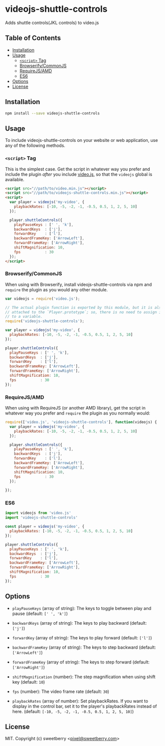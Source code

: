 # videojs-shuttle-controls

Adds shuttle controls(JKL controls) to video.js

## Table of Contents

<!-- START doctoc generated TOC please keep comment here to allow auto update -->
<!-- DON'T EDIT THIS SECTION, INSTEAD RE-RUN doctoc TO UPDATE -->


- [Installation](#installation)
- [Usage](#usage)
  - [`<script>` Tag](#script-tag)
  - [Browserify/CommonJS](#browserifycommonjs)
  - [RequireJS/AMD](#requirejsamd)
  - [ES6](#es6)
- [Options](#options)
- [License](#license)

<!-- END doctoc generated TOC please keep comment here to allow auto update -->
## Installation

```sh
npm install --save videojs-shuttle-controls
```

## Usage

To include videojs-shuttle-controls on your website or web application, use any of the following methods.

### `<script>` Tag

This is the simplest case. Get the script in whatever way you prefer and include the plugin _after_ you include [video.js][videojs], so that the `videojs` global is available.

```html
<script src="//path/to/video.min.js"></script>
<script src="//path/to/videojs-shuttle-controls.min.js"></script>
<script>
  var player = videojs('my-video', {
    playbackRates: [-10, -5, -2, -1, -0.5, 0.5, 1, 2, 5, 10]
  });

  player.shuttleControls({
    playPauseKeys : [' ', 'k'],
    backwardKeys  : ['j'],
    forwardKey    : ['l'],
    backwardFrameKey: ['ArrowLeft'],
    forwardFrameKey: ['ArrowRight'],
    shiftMagnification: 10,
    fps           : 30
  });
</script>
```

### Browserify/CommonJS

When using with Browserify, install videojs-shuttle-controls via npm and `require` the plugin as you would any other module.

```js
var videojs = require('video.js');

// The actual plugin function is exported by this module, but it is also
// attached to the `Player.prototype`; so, there is no need to assign it
// to a variable.
require('videojs-shuttle-controls');

var player = videojs('my-video', {
  playbackRates: [-10, -5, -2, -1, -0.5, 0.5, 1, 2, 5, 10]
});

player.shuttleControls({
  playPauseKeys : [' ', 'k'],
  backwardKeys  : ['j'],
  forwardKey    : ['l'],
  backwardFrameKey: ['ArrowLeft'],
  forwardFrameKey: ['ArrowRight'],
  shiftMagnification: 10,
  fps           : 30
});
```

### RequireJS/AMD

When using with RequireJS (or another AMD library), get the script in whatever way you prefer and `require` the plugin as you normally would:

```js
require(['video.js', 'videojs-shuttle-controls'], function(videojs) {
  var player = videojs('my-video', {
    playbackRates: [-10, -5, -2, -1, -0.5, 0.5, 1, 2, 5, 10]
  });

  player.shuttleControls({
    playPauseKeys : [' ', 'k'],
    backwardKeys  : ['j'],
    forwardKey    : ['l'],
    backwardFrameKey: ['ArrowLeft'],
    forwardFrameKey: ['ArrowRight'],
    shiftMagnification: 10,
    fps           : 30
  });
  
});
```

### ES6
```js
import videojs from 'video.js'
import 'videojs-shuttle-controls'

const player = videojs('my-video', {
  playbackRates: [-10, -5, -2, -1, -0.5, 0.5, 1, 2, 5, 10]
});

player.shuttleControls({
  playPauseKeys : [' ', 'k'],
  backwardKeys  : ['j'],
  forwardKey    : ['l'],
  backwardFrameKey: ['ArrowLeft'],
  forwardFrameKey: ['ArrowRight'],
  shiftMagnification: 10,
  fps           : 30
});
```


## Options

- `playPauseKeys` (array of string): The keys to toggle between play and pause (default: `[' ', 'k']`)
- `backwardKeys` (array of string): The keys to play backward (default: `['j']`)
- `forwardKey` (array of string): The keys to play forward (default: `['l']`)
- `backwardFrameKey` (array of string): The keys to step backward (default: `['ArrowLeft']`)
- `forwardFrameKey` (array of string): The keys to step forward (default: `['ArrowRight']`)
- `shiftMagnification` (number): The step magnification when using shift key (default: `10`)

- `fps` (number): The video frame rate (default: `30`)
- `playbackRates` (array of number): Set playbackRates. If you want to display in the control bar, set it to the player's playbackRates instead of here. (default: `[-10, -5, -2, -1, -0.5, 0.5, 1, 2, 5, 10]`) 




## License

MIT. Copyright (c) sweetberry &lt;pixel@sweetberry.com&gt;


[videojs]: http://videojs.com/


